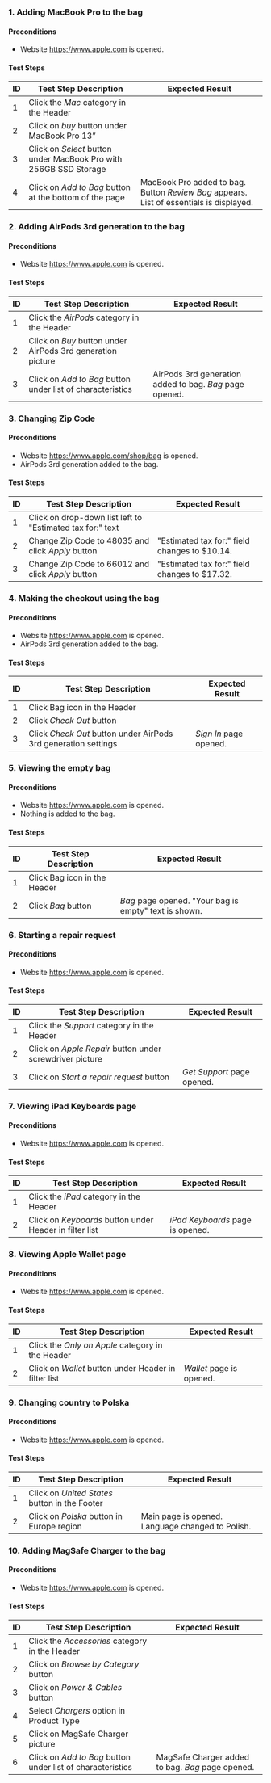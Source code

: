 ### 1. Adding MacBook Pro to the bag

#### Preconditions

- Website https://www.apple.com is opened.

#### Test Steps

| ID                 | Test Step Description                                             | Expected Result                                                                         |
| ------------------ | ----------------------------------------------------------------- | --------------------------------------------------------------------------------------- |
| 1                  | Click the _Mac_ category in the Header                            |                                                                                         |
| 2                  | Click on _buy_ button under MacBook Pro 13”                       |                                                                                         |  
| 3                  | Click on _Select_ button under MacBook Pro with 256GB SSD Storage |                                                                                         |  
| 4                  | Click on _Add to Bag_ button at the bottom of the page            | MacBook Pro added to bag. Button _Review Bag_ appears. List of essentials is displayed. | 



### 2. Adding AirPods 3rd generation to the bag

#### Preconditions

- Website https://www.apple.com is opened.

#### Test Steps

| ID                 | Test Step Description                                      | Expected Result                                         |
| ------------------ | ---------------------------------------------------------- | ------------------------------------------------------- |
| 1                  | Click the _AirPods_ category in the Header                 |                                                         |
| 2                  | Click on _Buy_ button under AirPods 3rd generation picture |                                                         |  
| 3                  | Click on _Add to Bag_ button under list of characteristics | AirPods 3rd generation added to bag. _Bag_ page opened. | 



### 3. Changing Zip Code

#### Preconditions

- Website https://www.apple.com/shop/bag is opened.
- AirPods 3rd generation added to the bag.

#### Test Steps

| ID                 | Test Step Description                                      | Expected Result                               |
| ------------------ | ---------------------------------------------------------- | --------------------------------------------- |
| 1                  | Click on drop-down list left to "Estimated tax for:" text  |                                               |
| 2                  | Change Zip Code to 48035 and click _Apply_ button          | "Estimated tax for:" field changes to $10.14. |
| 3                  | Change Zip Code to 66012 and click _Apply_ button          | "Estimated tax for:" field changes to $17.32. |



### 4. Making the checkout using the bag

#### Preconditions

- Website https://www.apple.com is opened.
- AirPods 3rd generation added to the bag.

#### Test Steps

| ID                 | Test Step Description                                          | Expected Result        |
| ------------------ | -------------------------------------------------------------- | ---------------------- |
| 1                  | Click Bag icon in the Header                                   |                        |
| 2                  | Click _Check Out_ button                                       |                        |  
| 3                  | Click _Check Out_ button under AirPods 3rd generation settings | _Sign In_ page opened. |  



### 5. Viewing the empty bag

#### Preconditions

- Website https://www.apple.com is opened.
- Nothing is added to the bag.

#### Test Steps

| ID                 | Test Step Description                 | Expected Result                                        |
| ------------------ | ------------------------------------- | ------------------------------------------------------ |
| 1                  | Click Bag icon in the Header          |                                                        |
| 2                  | Click _Bag_ button                    |  _Bag_ page opened. "Your bag is empty" text is shown. | 



### 6. Starting a repair request

#### Preconditions

- Website https://www.apple.com is opened.

#### Test Steps

| ID                 | Test Step Description                                    | Expected Result                |
| ------------------ | -------------------------------------------------------- | ------------------------------ |
| 1                  | Click the _Support_ category in the Header               |                                |
| 2                  | Click on _Apple Repair_ button under screwdriver picture |                                |  
| 3                  | Click on _Start a repair request_ button                 | _Get Support_ page opened.     | 



### 7. Viewing iPad Keyboards page

#### Preconditions

- Website https://www.apple.com is opened.

#### Test Steps

| ID                 | Test Step Description                                   | Expected Result                  |
| ------------------ | ------------------------------------------------------- | -------------------------------- |
| 1                  | Click the _iPad_ category in the Header                 |                                  |
| 2                  | Click on _Keyboards_ button under Header in filter list | _iPad Keyboards_ page is opened. |  



### 8. Viewing Apple Wallet page

#### Preconditions

- Website https://www.apple.com is opened.

#### Test Steps

| ID                 | Test Step Description                                | Expected Result          |
| ------------------ | ---------------------------------------------------- | ------------------------ |
| 1                  | Click the _Only on Apple_ category in the Header     |                          |
| 2                  | Click on _Wallet_ button under Header in filter list | _Wallet_ page is opened. |  



### 9. Changing country to Polska

#### Preconditions

- Website https://www.apple.com is opened.

#### Test Steps

| ID  | Test Step Description                         | Expected Result                                  |
|-----|-----------------------------------------------|--------------------------------------------------|
| 1   | Click on _United States_ button in the Footer |                                                  |
| 2   | Click on _Polska_ button in Europe region     | Main page is opened. Language changed to Polish. |



### 10. Adding MagSafe Charger to the bag

#### Preconditions

- Website https://www.apple.com is opened.

#### Test Steps

| ID                 | Test Step Description                                      | Expected Result                                  |
| ------------------ | ---------------------------------------------------------- | ------------------------------------------------ |
| 1                  | Click the _Accessories_ category in the Header             |                                                  |
| 2                  | Click on _Browse by Category_ button                       |                                                  |  
| 3                  | Click on _Power & Cables_ button                           |                                                  |  
| 4                  | Select _Chargers_ option in Product Type                   |                                                  |  
| 5                  | Click on MagSafe Charger picture                           |                                                  | 
| 6                  | Click on _Add to Bag_ button under list of characteristics | MagSafe Charger added to bag. _Bag_ page opened. | 
